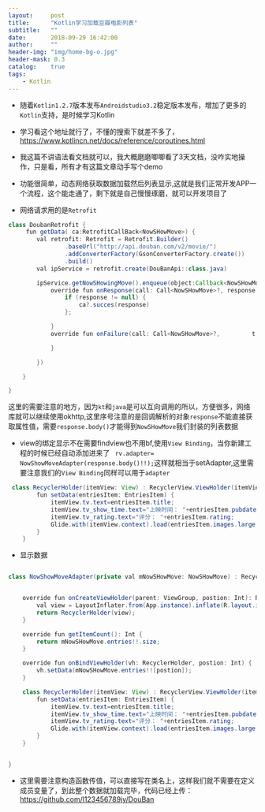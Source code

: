 ```yaml
---
layout:     post
title:      "Kotlin学习加载豆瓣电影列表"
subtitle:   ""
date:       2018-09-29 16:42:00
author:     ""
header-img: "img/home-bg-o.jpg"
header-mask: 0.3
catalog:    true
tags:
    - Kotlin
---
```




- 随着`Kotlin1.2.7`版本发布`Androidstudio3.2`稳定版本发布，增加了更多的`Kotlin`支持，是时候学习Kotlin
- 学习看这个地址就行了，不懂的搜索下就差不多了，https://www.kotlincn.net/docs/reference/coroutines.html
- 我这篇不讲语法看文档就可以，我大概磨磨唧唧看了3天文档，没咋实地操作，只是看，所有才有这篇文章动手写个demo
- 功能很简单，动态网络获取数据加载然后列表显示,这就是我们正常开发APP一个流程，这个能走通了，剩下就是自己慢慢琢磨，就可以开发项目了

- 网络请求用的是`Retrofit`

```java
class DoubanRetrofit {
     fun getData( ca:RetrofitCallBack<NowSHowMove>) {
        val retrofit: Retrofit = Retrofit.Builder()
                .baseUrl("http://api.douban.com/v2/movie/")
                .addConverterFactory(GsonConverterFactory.create())
                .build()
        val ipService = retrofit.create(DouBanApi::class.java)

        ipService.getNowSHowingMove().enqueue(object:Callback<NowSHowMove>{
            override fun onResponse(call: Call<NowSHowMove>?, response: Response<NowSHowMove>?) {
                if (response != null) {
                    ca?.succes(response)
                };

            }
            override fun onFailure(call: Call<NowSHowMove>?,         t: Throwable?) {

            }

        })

    }

}
```

这里的需要注意的地方，因为`kt`和`java`是可以互向调用的所以，方便很多，网络库就可以继续使用okhttp,这里序号注意的是回调解析的对象`response`不能直接获取属性值，需要`response.body()`才能得到`NowSHowMove`我们封装的列表数据

- view的绑定显示不在需要findview也不用bf,使用`View Binding`，当你新建工程的时候已经自动添加进来了
` rv.adapter= NowShowMoveAdapter(response.body()!!);`这样就相当于setAdapter,这里需要注意我们的`View Binding`同样可以用于`adapter`

```java
 class RecyclerHolder(itemView: View) : RecyclerView.ViewHolder(itemView) {
        fun setData(entriesItem: EntriesItem) {
            itemView.tv.text=entriesItem.title;
            itemView.tv_show_time.text="上映时间： "+entriesItem.pubdate;
            itemView.tv_rating.text="评分： "+entriesItem.rating;
            Glide.with(itemView.context).load(entriesItem.images.large!!).into(itemView.iv);
        }
    }
```

- 显示数据

```java

class NowShowMoveAdapter(private val mNowSHowMove: NowSHowMove) : RecyclerView.Adapter<NowShowMoveAdapter.RecyclerHolder>() {


    override fun onCreateViewHolder(parent: ViewGroup, postion: Int): RecyclerHolder {
        val view = LayoutInflater.from(App.instance).inflate(R.layout.item_now_show_move, parent, false)
        return RecyclerHolder(view);
    }

    override fun getItemCount(): Int {
        return mNowSHowMove.entries!!.size;
    }

    override fun onBindViewHolder(vh: RecyclerHolder, postion: Int) {
        vh.setData(mNowSHowMove.entries!![postion]);
    }

    class RecyclerHolder(itemView: View) : RecyclerView.ViewHolder(itemView) {
        fun setData(entriesItem: EntriesItem) {
            itemView.tv.text=entriesItem.title;
            itemView.tv_show_time.text="上映时间： "+entriesItem.pubdate;
            itemView.tv_rating.text="评分： "+entriesItem.rating;
            Glide.with(itemView.context).load(entriesItem.images.large!!).into(itemView.iv);
        }
    }


}
```
- 这里需要注意构造函数传值，可以直接写在类名上，这样我们就不需要在定义成员变量了，到此整个数据就加载完毕，代码已经上传：https://github.com/l123456789jy/DouBan